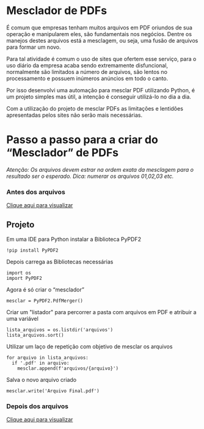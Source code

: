 # Mesclador de PDFs
É comum que empresas tenham muitos arquivos em PDF oriundos de sua operação e manipularem eles, são fundamentais nos negócios. Dentre os manejos destes arquivos está a mesclagem, ou seja, uma fusão de arquivos para formar um novo.

Para tal atividade é comum o uso de sites que ofertem esse serviço, para o uso diário da empresa acaba sendo extremamente disfuncional, normalmente são limitados a número de arquivos, são lentos no processamento e possuem inúmeros anúncios em todo o canto.

Por isso desenvolvi uma automação para mesclar PDF utilizando Python, é um projeto simples mas útil, a intenção é conseguir utilizá-lo no dia a dia.

Com a utilização do projeto de mesclar PDFs as limitações e lentidões apresentadas pelos sites não serão mais necessárias. 

# Passo a passo para a criar do “Mesclador” de PDFs

*Atenção: Os arquivos devem estrar na ordem exata da mesclagem para o resultado ser o esperado. Dica: numerar os arquivos 01,02,03 etc.* 

### Antes dos arquivos 

[Clique aqui para visualizar](https://github.com/AmandaAntonio/Mesclar_Pdf/tree/main/arquivos)

## Projeto

Em uma IDE para Python instalar a Biblioteca PyPDF2


```
!pip install PyPDF2
```
Depois carrega as Bibliotecas necessárias 

```
import os
import PyPDF2
```

Agora é só criar o “mesclador” 

```
mesclar = PyPDF2.PdfMerger()
```

Criar um "listador" para percorrer a pasta com arquivos em PDF e atribuir a uma variável 

```
lista_arquivos = os.listdir('arquivos')
lista_arquivos.sort() 
```

Utilizar um laço de repetição com objetivo de mesclar os arquivos

```
for arquivo in lista_arquivos: 
  if '.pdf' in arquivo:  
    mesclar.append(f'arquivos/{arquivo}') 
```

Salva o novo arquivo criado

```
mesclar.write('Arquivo Final.pdf')
```

### Depois dos arquivos
[Clique aqui para visualizar](https://github.com/AmandaAntonio/Mesclar_Pdf/blob/main/Arquivo%20Final.pdf)


